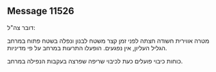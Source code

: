 ## Message 11526

דובר צה"ל:

מטרה אווירית חשודה חצתה לפני זמן קצר משטח לבנון ונפלה בשטח פתוח במרחב הגליל העליון, אין נפגעים. הופעלו התרעות במרחב על פי מדיניות.

כוחות כיבוי פועלים כעת לכיבוי שריפה שפרצה בעקבות הנפילה במרחב.

